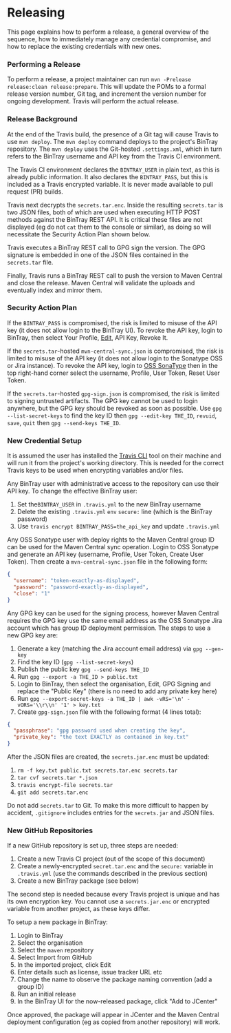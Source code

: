 # Releasing

This page explains how to perform a release, a general overview of the sequence,
how to immediately manage any credential compromise, and how to replace the
existing credentials with new ones.

### Performing a Release

To perform a release, a project maintainer can run
`mvn -Prelease release:clean release:prepare`. This will update the POMs to a
formal release version number, Git tag, and increment the version number for
ongoing development. Travis will perform the actual release.

### Release Background

At the end of the Travis build, the presence of a Git tag will cause Travis to
use `mvn deploy`. The `mvn deploy` command deploys to the project's BinTray
repository. The `mvn deploy` uses the Git-hosted `.settings.xml`, which in
turn refers to the BinTray username and API key from the Travis CI environment.

The Travis CI environment declares the `BINTRAY_USER` in plain text, as this is
already public information. It also declares the `BINTRAY_PASS`, but this is
included as a Travis encrypted variable. It is never made available to pull
request (PR) builds.

Travis next decrypts the `secrets.tar.enc`. Inside the resulting `secrets.tar`
is two JSON files, both of which are used when executing HTTP POST methods
against the BinTray REST API. It is critical these files are not displayed (eg
do not `cat` them to the console or similar), as doing so will necessitate the
Security Action Plan shown below.

Travis executes a BinTray REST call to GPG sign the version. The GPG signature
is embedded in one of the JSON files contained in the `secrets.tar` file.

Finally, Travis runs a BinTray REST call to push the version to Maven Central
and close the release. Maven Central will validate the uploads and eventually
index and mirror them.

### Security Action Plan

If the `BINTRAY_PASS` is compromised, the risk is limited to misuse of the
API key (it does not allow login to the BinTray UI). To revoke the API key,
login to BinTray, then select Your Profile,
[Edit](https://bintray.com/profile/edit), API Key, Revoke It.

If the `secrets.tar`-hosted `mvn-central-sync.json` is compromised, the risk is
limited to misuse of the API key (it does not allow login to the Sonatype OSS or
Jira instance). To revoke the API key, login to
[OSS SonaType](https://oss.sonatype.org/) then in the top right-hand corner
select the username, Profile, User Token, Reset User Token.

If the `secrets.tar`-hosted `gpg-sign.json` is compromised, the risk is limited
to signing untrusted artifacts. The GPG key cannot be used to login anywhere,
but the GPG key should be revoked as soon as possible. Use
`gpg --list-secret-keys` to find the key ID then `gpg --edit-key THE_ID`,
`revuid`, `save`, `quit` then `gpg --send-keys THE_ID`.

### New Credential Setup

It is assumed the user has installed the
[Travis CLI](https://github.com/travis-ci/travis.rb#readme) tool on their
machine and will run it from the project's working directory. This is needed for
the correct Travis keys to be used when encrypting variables and/or files.

Any BinTray user with administrative access to the repository can use their
API key. To change the effective BinTray user:

1. Set the`BINTRAY_USER` in `.travis.yml` to the new BinTray username
2. Delete the existing `.travis.yml` `env` `secure:` line (which is the BinTray
   password)
3. Use `travis encrypt BINTRAY_PASS=the_api_key` and update `.travis.yml`

Any OSS Sonatype user with deploy rights to the Maven Central group ID can be
used for the Maven Central sync operation. Login to OSS Sonatype and generate
an API key (username, Profile, User Token, Create User Token). Then create a
`mvn-central-sync.json` file in the following form:

``` json
{
  "username": "token-exactly-as-displayed",
  "password": "password-exactly-as-displayed",
  "close": "1"
}
```

Any GPG key can be used for the signing process, however Maven Central requires
the GPG key use the same email address as the OSS Sonatype Jira account which
has group ID deployment permission. The steps to use a new GPG key are:

1. Generate a key (matching the Jira account email address) via `gpg --gen-key`
2. Find the key ID (`gpg --list-secret-keys`)
3. Publish the public key `gpg --send-keys THE_ID`
4. Run `gpg --export -a THE_ID > public.txt`
5. Login to BinTray, then select the organisation, Edit, GPG Signing and replace
   the "Public Key" (there is no need to add any private key here)
6. Run `gpg --export-secret-keys -a THE_ID | awk -vRS='\n' -vORS='\\r\\n' '1' > key.txt`
7. Create `gpg-sign.json` file with the following format (4 lines total):

``` json
{
  "passphrase": "gpg password used when creating the key",
  "private_key": "the text EXACTLY as contained in key.txt"
}
```

After the JSON files are created, the `secrets.jar.enc` must be updated:

1. `rm -f key.txt public.txt secrets.tar.enc secrets.tar`
2. `tar cvf secrets.tar *.json`
3. `travis encrypt-file secrets.tar`
4. `git add secrets.tar.enc`

Do not add `secrets.tar` to Git. To make this more difficult to happen by
accident, `.gitignore` includes entries for the `secrets.jar` and JSON files.

### New GitHub Repositories

If a new GitHub repository is set up, three steps are needed:

1. Create a new Travis CI project (out of the scope of this document)
2. Create a newly-encrypted `secret.tar.enc` and the `secure:` variable in
   `.travis.yml` (use the commands described in the previous section)
3. Create a new BinTray package (see below)

The second step is needed because every Travis project is unique and has its
own encryption key. You cannot use a `secrets.jar.enc` or encrypted variable
from another project, as these keys differ.

To setup a new package in BinTray:

1. Login to BinTray
2. Select the organisation
3. Select the `maven` repository
4. Select Import from GitHub
5. In the imported project, click Edit
6. Enter details such as license, issue tracker URL etc
7. Change the name to observe the package naming convention (add a group ID)
8. Run an initial release
9. In the BinTray UI for the now-released package, click "Add to JCenter"

Once approved, the package will appear in JCenter and the Maven Central
deployment configuration (eg as copied from another repository) will work.
